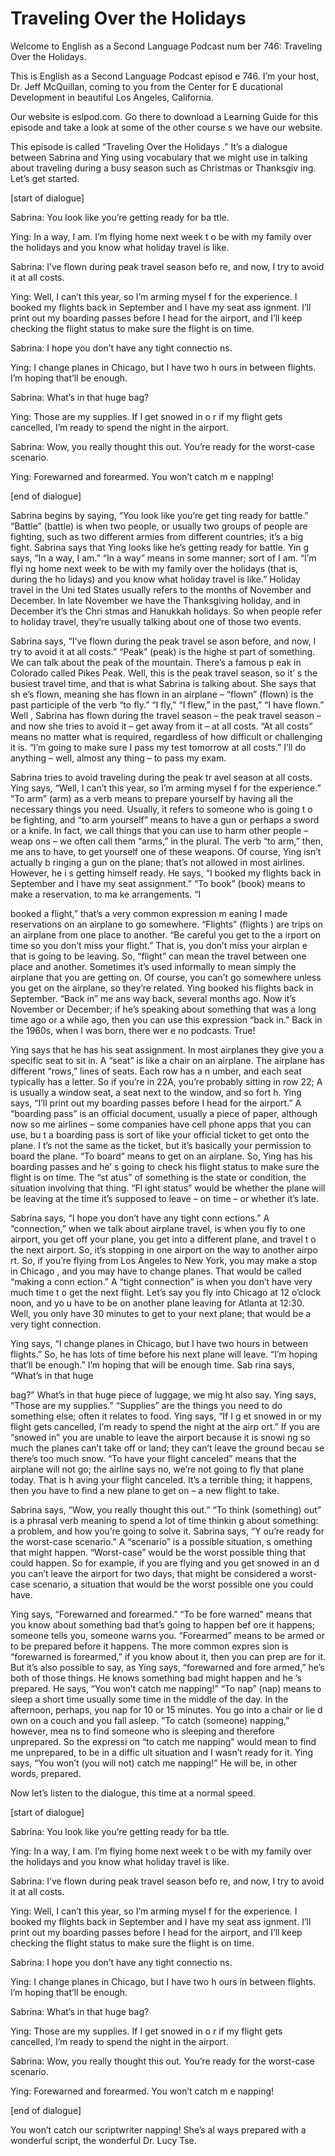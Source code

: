 # Traveling Over the Holidays

Welcome to English as a Second Language Podcast num ber 746: Traveling Over the Holidays.

This is English as a Second Language Podcast episod e 746.  I’m your host, Dr. Jeff McQuillan, coming to you from the Center for E ducational Development in beautiful Los Angeles, California.

Our website is eslpod.com.  Go there to download a Learning Guide for this episode and take a look at some of the other course s we have our website.

This episode is called “Traveling Over the Holidays .”  It’s a dialogue between Sabrina and Ying using vocabulary that we might use  in talking about traveling during a busy season such as Christmas or Thanksgiv ing.  Let’s get started.

[start of dialogue]

Sabrina:  You look like you’re getting ready for ba ttle.

Ying:  In a way, I am.  I’m flying home next week t o be with my family over the holidays and you know what holiday travel is like.

Sabrina:  I’ve flown during peak travel season befo re, and now, I try to avoid it at all costs.

Ying:  Well, I can’t this year, so I’m arming mysel f for the experience.  I booked my flights back in September and I have my seat ass ignment.  I’ll print out my boarding passes before I head for the airport, and I’ll keep checking the flight status to make sure the flight is on time.

Sabrina:  I hope you don’t have any tight connectio ns.

Ying:  I change planes in Chicago, but I have two h ours in between flights.  I’m hoping that’ll be enough.

Sabrina:  What’s in that huge bag?

Ying:  Those are my supplies.  If I get snowed in o r if my flight gets cancelled, I’m ready to spend the night in the airport.

Sabrina:  Wow, you really thought this out.  You’re  ready for the worst-case scenario.

Ying:  Forewarned and forearmed.  You won’t catch m e napping!

[end of dialogue]

Sabrina begins by saying, “You look like you’re get ting ready for battle.”  “Battle” (battle) is when two people, or usually two groups of people are fighting, such as two different armies from different countries; it’s  a big fight.  Sabrina says that Ying looks like he’s getting ready for battle.  Yin g says, “In a way, I am.”  “In a way” means in some manner; sort of I am.  “I’m flyi ng home next week to be with my family over the holidays (that is, during the ho lidays) and you know what holiday travel is like.”  Holiday travel in the Uni ted States usually refers to the months of November and December.  In late November we have the Thanksgiving holiday, and in December it’s the Chri stmas and Hanukkah holidays.  So when people refer to holiday travel, they’re usually talking about one of those two events.

Sabrina says, “I’ve flown during the peak travel se ason before, and now, I try to avoid it at all costs.”  “Peak” (peak) is the highe st part of something.  We can talk about the peak of the mountain.  There’s a famous p eak in Colorado called Pikes Peak.  Well, this is the peak travel season, so it’ s the busiest travel time, and that is what Sabrina is talking about.  She says that sh e’s flown, meaning she has flown in an airplane – “flown” (flown) is the past participle of the verb “to fly.”  “I fly,” “I flew,” in the past,” “I have flown.”  Well , Sabrina has flown during the travel season – the peak travel season – and now she tries  to avoid it – get away from it – at all costs.  “At all costs” means no matter what is required, regardless of how difficult or challenging it is.  “I’m going to make sure I pass my test tomorrow at all costs.”  I’ll do anything – well, almost any thing – to pass my exam.

Sabrina tries to avoid traveling during the peak tr avel season at all costs.  Ying says, “Well, I can’t this year, so I’m arming mysel f for the experience.”  “To arm” (arm) as a verb means to prepare yourself by having  all the necessary things you need.  Usually, it refers to someone who is going t o be fighting, and “to arm yourself” means to have a gun or perhaps a sword or  a knife.  In fact, we call things that you can use to harm other people – weap ons – we often call them “arms,” in the plural.  The verb “to arm,” then, me ans to have, to get yourself one of these weapons.  Of course, Ying isn’t actually b ringing a gun on the plane; that’s not allowed in most airlines.  However, he i s getting himself ready.  He says, “I booked my flights back in September and I have my seat assignment.” “To book” (book) means to make a reservation, to ma ke arrangements.  “I

booked a flight,” that’s a very common expression m eaning I made reservations on an airplane to go somewhere.  “Flights” (flights ) are trips on an airplane from one place to another.  “Be careful you get to the a irport on time so you don’t miss your flight.”  That is, you don’t miss your airplan e that is going to be leaving.  So, “flight” can mean the travel between one place and another.  Sometimes it’s used informally to mean simply the airplane that you are  getting on.  Of course, you can’t go somewhere unless you get on the airplane, so they’re related.  Ying booked his flights back in September.  “Back in” me ans way back, several months ago.  Now it’s November or December; if he’s  speaking about something that was a long time ago or a while ago, then you can use this expression “back in.”  Back in the 1960s, when I was born, there wer e no podcasts.  True!

Ying says that he has his seat assignment.  In most  airplanes they give you a specific seat to sit in.  A “seat” is like a chair on an airplane.  The airplane has different “rows,” lines of seats.  Each row has a n umber, and each seat typically has a letter.  So if you’re in 22A, you’re probably  sitting in row 22; A is usually a window seat, a seat next to the window, and so fort h.  Ying says, “I’ll print out my boarding passes before I head for the airport.”  A “boarding pass” is an official document, usually a piece of paper, although now so me airlines – some companies have cell phone apps that you can use, bu t a boarding pass is sort of like your official ticket to get onto the plane.  I t’s not the same as the ticket, but it’s basically your permission to board the plane.  “To board” means to get on an airplane.  So, Ying has his boarding passes and he’ s going to check his flight status to make sure the flight is on time.  The “st atus” of something is the state or condition, the situation involving that thing.  “Fl ight status” would be whether the plane will be leaving at the time it’s supposed to leave – on time – or whether it’s late.

Sabrina says, “I hope you don’t have any tight conn ections.”  A “connection,” when we talk about airplane travel, is when you fly  to one airport, you get off your plane, you get into a different plane, and travel t o the next airport.  So, it’s stopping in one airport on the way to another airpo rt.  So, if you’re flying from Los Angeles to New York, you may make a stop in Chicago , and you may have to change planes.  That would be called “making a conn ection.”  A “tight connection” is when you don’t have very much time t o get the next flight.  Let’s say you fly into Chicago at 12 o’clock noon, and yo u have to be on another plane leaving for Atlanta at 12:30.  Well, you only have 30 minutes to get to your next plane; that would be a very tight connection.

Ying says, “I change planes in Chicago, but I have two hours in between flights.” So, he has lots of time before his next plane will leave.  “I’m hoping that’ll be enough.”  I’m hoping that will be enough time.  Sab rina says, “What’s in that huge

bag?”  What’s in that huge piece of luggage, we mig ht also say.  Ying says, “Those are my supplies.”  “Supplies” are the things  you need to do something else; often it relates to food.  Ying says, “If I g et snowed in or my flight gets cancelled, I’m ready to spend the night at the airp ort.”  If you are “snowed in” you are unable to leave the airport because it is snowi ng so much the planes can’t take off or land; they can’t leave the ground becau se there’s too much snow.  “To have your flight canceled” means that the airplane will not go; the airline says no, we’re not going to fly that plane today.  That is h aving your flight canceled.  It’s a terrible thing; it happens, then you have to find a  new plane to get on – a new flight to take.

Sabrina says, “Wow, you really thought this out.”  “To think (something) out” is a phrasal verb meaning to spend a lot of time thinkin g about something: a problem, and how you’re going to solve it.  Sabrina says, “Y ou’re ready for the worst-case scenario.”  A “scenario” is a possible situation, s omething that might happen. “Worst-case” would be the worst possible thing that  could happen.  So for example, if you are flying and you get snowed in an d you can’t leave the airport for two days, that might be considered a worst-case  scenario, a situation that would be the worst possible one you could have.

Ying says, “Forewarned and forearmed.”  “To be fore warned” means that you know about something bad that’s going to happen bef ore it happens; someone tells you, someone warns you.  “Forearmed” means to  be armed or to be prepared before it happens.  The more common expres sion is “forewarned is forearmed,” if you know about it, then you can prep are for it.  But it’s also possible to say, as Ying says, “forewarned and fore armed,” he’s both of those things.  He knows something bad might happen and he ’s prepared.  He says, “You won’t catch me napping!”  “To nap” (nap) means  to sleep a short time usually some time in the middle of the day.  In the  afternoon, perhaps, you nap for 10 or 15 minutes.  You go into a chair or lie d own on a couch and you fall asleep.  “To catch (someone) napping,” however, mea ns to find someone who is sleeping and therefore unprepared.  So the expressi on “to catch me napping” would mean to find me unprepared, to be in a diffic ult situation and I wasn’t ready for it.  Ying says, “You won’t (you will not) catch  me napping!”  He will be, in other words, prepared.

Now let’s listen to the dialogue, this time at a normal speed.

[start of dialogue]

Sabrina:  You look like you’re getting ready for ba ttle.

Ying:  In a way, I am.  I’m flying home next week t o be with my family over the holidays and you know what holiday travel is like.

Sabrina:  I’ve flown during peak travel season befo re, and now, I try to avoid it at all costs.

Ying:  Well, I can’t this year, so I’m arming mysel f for the experience.  I booked my flights back in September and I have my seat ass ignment.  I’ll print out my boarding passes before I head for the airport, and I’ll keep checking the flight status to make sure the flight is on time.

Sabrina:  I hope you don’t have any tight connectio ns.

Ying:  I change planes in Chicago, but I have two h ours in between flights.  I’m hoping that’ll be enough.

Sabrina:  What’s in that huge bag?

Ying:  Those are my supplies.  If I get snowed in o r if my flight gets cancelled, I’m ready to spend the night in the airport.

Sabrina:  Wow, you really thought this out.  You’re  ready for the worst-case scenario.

Ying:  Forewarned and forearmed.  You won’t catch m e napping!

[end of dialogue]

You won’t catch our scriptwriter napping!  She’s al ways prepared with a wonderful script, the wonderful Dr. Lucy Tse.





